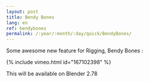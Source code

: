 ```yaml
---
layout: post
title: Bendy Bones
lang: en
ref: bendybones
permalink: /:year/:month/:day/quick/BendyBones/
---
```


Some awesome new feature for Rigging, Bendy Bones :

{% include vimeo.html id="167102398" %}  
  
This will be available on Blender 2.78
